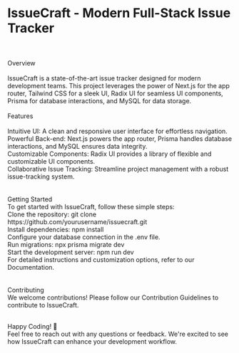 <h1>IssueCraft - Modern Full-Stack Issue Tracker</h1>
<br/>
<br/>
Overview <br/>
<br/>
IssueCraft is a state-of-the-art issue tracker designed for modern development teams. This project leverages the power of Next.js for the app router, Tailwind CSS for a sleek UI, Radix UI for seamless UI components, Prisma for database interactions, and MySQL for data storage.
<br/>
<br/>
Features <br/>
<br/>
Intuitive UI: A clean and responsive user interface for effortless navigation. <br/>
Powerful Back-end: Next.js powers the app router, Prisma handles database interactions, and MySQL ensures data integrity. <br/>
Customizable Components: Radix UI provides a library of flexible and customizable UI components. <br/>
Collaborative Issue Tracking: Streamline project management with a robust issue-tracking system. <br/>
<br/>
<br/>
Getting Started <br/>
To get started with IssueCraft, follow these simple steps:
<br/>
Clone the repository: git clone https://github.com/yourusername/issuecraft.git <br/>
Install dependencies: npm install <br/>
Configure your database connection in the .env file. <br/>
Run migrations: npx prisma migrate dev <br/>
Start the development server: npm run dev <br/>
For detailed instructions and customization options, refer to our Documentation. <br/>
<br/>
<br/>
Contributing <br/>
We welcome contributions! Please follow our Contribution Guidelines to contribute to IssueCraft.
<br/>
<br/>

Happy Coding! 🚀
<br/>
Feel free to reach out with any questions or feedback. We're excited to see how IssueCraft can enhance your development workflow.
